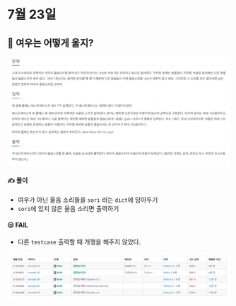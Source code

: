 # 7월 23일

## 🚩 여우는 어떻게 울지?

[![image-20210723123541591](README.assets/image-20210723123541591.png)](https://www.acmicpc.net/problem/9536)



#### ✍ 풀이

- 여우가 아닌 울음 소리들을 `sori` 라는 `dict`에 담아두기
- `sori`에 있지 않은 울음 소리면 출력하기



#### 😒 FAIL

- 다른 `testcase` 출력할 때 개행을 해주지 않았다.



![image-20210723123735512](README.assets/image-20210723123735512.png)
